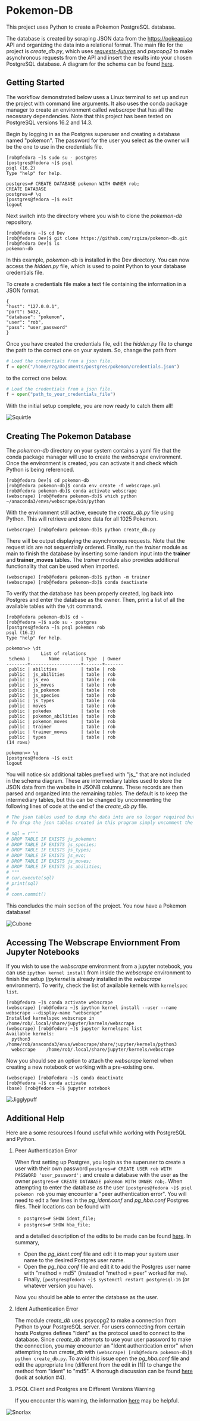 # Pokemon-DB
This project uses Python to create a Pokemon PostgreSQL database. 

The database is created by scraping JSON data from the https://pokeapi.co API and organizing the data 
into a relational format. The main file for the project is *create_db.py*, which uses 
[*requests-futures*](https://github.com/ross/requests-futures/tree/main) and *psycopg2* to make asynchronous requests 
from the API and insert the results into your chosen PostgreSQL database. A diagram for the schema can be 
found [here](https://github.com/rzgiza/pokemon-db/blob/main/pokemon_db.pdf).

## Getting Started
The workflow demonstrated below uses a Linux terminal to set up and run the project with command line arguments. 
It also uses the conda package manager to create an environment called *webscrape* that has all the necessary 
dependencies. Note that this project has been tested on PostgreSQL versions 16.2 and 14.3.

Begin by logging in as the Postgres superuser and creating a database named "pokemon". The password for the user you 
select as the owner will be the one to use in the credentials file. 
```console
[rob@fedora ~]$ sudo su - postgres
[postgres@fedora ~]$ psql
psql (16.2)
Type "help" for help.

postgres=# CREATE DATABASE pokemon WITH OWNER rob;
CREATE DATABASE
postgres=# \q
[postgres@fedora ~]$ exit
logout
```
Next switch into the directory where you wish to clone the *pokemon-db* repository.
```console
[rob@fedora ~]$ cd Dev
[rob@fedora Dev]$ git clone https://github.com/rzgiza/pokemon-db.git
[rob@fedora Dev]$ ls
pokemon-db
```
In this example, *pokemon-db* is installed in the Dev directory. You can now access the *hidden.py* file, which is used
to point Python to your database credentials file. 

To create a credentials file make a text file containing the information in a JSON format.
```
{
"host": "127.0.0.1",
"port": 5432,
"database": "pokemon",
"user": "rob",
"pass": "user_password"
}
```
Once you have created the credentials file, edit the *hidden.py* file to change the path to the correct one on your system.
So, change the path from
```python
# Load the credentials from a json file.
f = open("/home/rzg/Documents/postgres/pokemon/credentials.json")
```
to the correct one below.
```python
# Load the credentials from a json file.
f = open("path_to_your_credentials_file")
```
With the initial setup complete, you are now ready to catch them all!

![Squirtle](/images/squirtle.png?raw=true "Squirtle")

## Creating The Pokemon Database
The *pokemon-db* directory on your system contains a yaml file that the conda package manager will use to create the 
*webscrape* environment. Once the environment is created, you can activate it and check which Python is being referenced.
```console
[rob@fedora Dev]$ cd pokemon-db
[rob@fedora pokemon-db]$ conda env create -f webscrape.yml
[rob@fedora pokemon-db]$ conda activate webscrape
(webscrape) [rob@fedora pokemon-db]$ which python
~/anaconda3/envs/webscrape/bin/python
```
With the environment still active, execute the *create_db.py* file using Python. This will retrieve and store data for all 1025 Pokemon.
```console
(webscrape) [rob@fedora pokemon-db]$ python create_db.py
```
There will be output displaying the asynchronous requests. Note that the request ids are not sequentially ordered. Finally, run the
*trainer* module as main to finish the database by inserting some random input into the **trainer** and **trainer_moves** tables. The *trainer* 
module also provides additional functionality that can be used when imported. 
```console
(webscrape) [rob@fedora pokemon-db]$ python -m trainer
(webscrape) [rob@fedora pokemon-db]$ conda deactivate
```
To verify that the database has been properly created, log back into Postgres and enter the database as the owner.
Then, print a list of all the available tables with the `\dt` command.
```console
[rob@fedora pokemon-db]$ cd ~
[rob@fedora ~]$ sudo su - postgres
[postgres@fedora ~]$ psql pokemon rob
psql (16.2)
Type "help" for help.

pokemon=> \dt
             List of relations
 Schema |       Name        | Type  | Owner 
--------+-------------------+-------+-------
 public | abilities         | table | rob
 public | js_abilities      | table | rob
 public | js_evo            | table | rob
 public | js_moves          | table | rob
 public | js_pokemon        | table | rob
 public | js_species        | table | rob
 public | js_types          | table | rob
 public | moves             | table | rob
 public | pokedex           | table | rob
 public | pokemon_abilities | table | rob
 public | pokemon_moves     | table | rob
 public | trainer           | table | rob
 public | trainer_moves     | table | rob
 public | types             | table | rob
(14 rows)

pokemon=> \q
[postgres@fedora ~]$ exit
logout
```
You will notice six additional tables prefixed with "js_" that are not included in the schema diagram. These are intermediary tables used to store
the JSON data from the website in JSONB columns. These records are then parsed and organized into the remaining tables. The default is to
keep the intermediary tables, but this can be changed by uncommenting the following lines of code at the end of the *create_db.py* file.
```python
# The json tables used to dump the data into are no longer required but are not dropped by default.
# To drop the json tables created in this program simply uncomment the lines of code below by deleting the "# " portion.

# sql = r"""
# DROP TABLE IF EXISTS js_pokemon;
# DROP TABLE IF EXISTS js_species;
# DROP TABLE IF EXISTS js_types;
# DROP TABLE IF EXISTS js_evo;
# DROP TABLE IF EXISTS js_moves;
# DROP TABLE IF EXISTS js_abilities;
# """
# cur.execute(sql)
# print(sql)
#
# conn.commit()
```
This concludes the main section of the project. You now have a Pokemon database!

![Cubone](/images/cubone.png?raw=true "Cubone")

## Accessing The Webscrape Enviornment From Jupyter Notebooks
If you wish to use the *webscrape* environment from a jupyter notebook, you can use `ipython kernel install`
from inside the *webscrape* environment to finish the setup (*ipykernel* is already installed in the *webscrape* environment).
To verify, check the list of available kernels with `kernelspec list`.
```console
[rob@fedora ~]$ conda activate webscrape
(webscrape) [rob@fedora ~]$ ipython kernel install --user --name webscrape --display-name "webscrape"
Installed kernelspec webscrape in /home/rob/.local/share/jupyter/kernels/webscrape
(webscrape) [rob@fedora ~]$ jupyter kernelspec list
Available kernels:
  python3      /home/rob/anaconda3/envs/webscrape/share/jupyter/kernels/python3
  webscrape    /home/rob/.local/share/jupyter/kernels/webscrape
```
Now you should see an option to attach the *webscrape* kernel when creating a new notebook or working with
a pre-existing one.
```console
(webscrape) [rob@fedora ~]$ conda deactivate
[rob@fedora ~]$ conda activate
(base) [rob@fedora ~]$ jupyter notebook
```

![Jigglypuff](/images/jigglypuff.jpg?raw=true "Jigglypuff")

## Additional Help
Here are a some resources I found useful while working with PostgreSQL and Python.

1. Peer Authentication Error
   
   When first setting up Postgres, you login as the superuser to create a user with their own password `postgres=# CREATE USER rob WITH PASSWORD 'user_password';`    and create a database with the user as the owner `postgres=# CREATE DATABASE pokemon WITH OWNER rob;`. When attempting to enter the database as the user           `[postgres@fedora ~]$ psql pokemon rob` you may encounter a "peer authentication error". You will need to edit a few lines in the *pg_ident.conf* and              *pg_hba.conf* Postgres files. Their locations can be found with
   
   - `postgres=# SHOW ident_file;`
   - `postgres=# SHOW hba_file;`

   and a detailed description of the edits to be made can be found
   [here](https://stackoverflow.com/questions/69676009/psql-error-connection-to-server-on-socket-var-run-postgresql-s-pgsql-5432).
   In summary,
   
   - Open the *pg_ident.conf* file and edit it to map your system user name to the desired Postgres user name.
   - Open the *pg_hba.conf* file and edit it to add the Postgres user name with "method = md5" (instead of "method = peer" worked for me).
   - Finally, `[postgres@fedora ~]$ systemctl restart postgresql-16` (or whatever version you have).

   Now you should be able to enter the database as the user.
   
2. Ident Authentication Error

   The module *create_db* uses psycopg2 to make a connection from Python to your PostgreSQL server. For users connecting from certain hosts Postgres defines          "Ident" as the protocol used to connect to the database. Since *create_db* attempts to use your user password to make the connection, you may encounter an
   "Ident authentication error" when attempting to run *create_db* with `(webscrape) [rob@fedora pokemon-db]$ python create_db.py`. To avoid this issue open
   the *pg_hba.conf* file and edit the appropriate line (different from the edit in [1]) to change the method from "ident" to "md5". A thorough discussion can
   be found [here](https://serverfault.com/questions/406606/postgres-error-message-fatal-ident-authentication-failed-for-user) (look at solution #4). 
   
3. PSQL Client and Postgres are Different Versions Warning

   If you encounter this warning, the information
   [here](https://stackoverflow.com/questions/34052046/how-do-i-correct-the-mismatch-of-psql-version-and-postgresql-version)
   may be helpful.

![Snorlax](/images/snorlax.jpg?raw=true "Snorlax")
